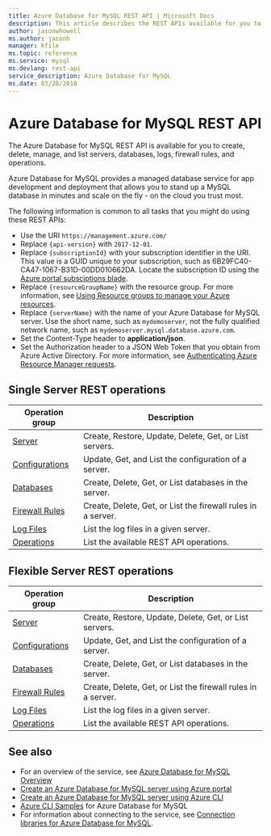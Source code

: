 ```yaml
---
title: Azure Database for MySQL REST API | Microsoft Docs
description: This article describes the REST APIs available for you to use with Azure Database for MySQL to create, delete, manage, and list servers, databases, logs, firewall rules, and operations.
author: jasonwhowell
ms.author: jasonh
manager: kfile
ms.topic: reference
ms.service: mysql
ms.devlang: rest-api
service_description: Azure Database for MySQL
ms.date: 03/20/2018
---
```


# Azure Database for MySQL REST API
The Azure Database for MySQL REST API is available for you to create, delete, manage, and list servers, databases, logs, firewall rules, and operations. 

Azure Database for MySQL provides a managed database service for app development and deployment that allows you to stand up a MySQL database in minutes and scale on the fly - on the cloud you trust most.

The following information is common to all tasks that you might do using these REST APIs:  
-   Use the URI `https://management.azure.com/`
-   Replace `{api-version}` with `2017-12-01`.
-   Replace `{subscriptionId}` with your subscription identifier in the URI. This value is a GUID unique to your subscription, such as 6B29FC40-CA47-1067-B31D-00DD010662DA.  Locate the subscription ID using the [Azure portal subsciptions blade](https://portal.azure.com/#blade/Microsoft_Azure_Billing/SubscriptionsBlade).
-   Replace `{resourceGroupName}` with the resource group. For more information, see [Using Resource groups to manage your Azure resources](https://azure.microsoft.com/documentation/articles/azure-preview-portal-using-resource-groups/).  
-   Replace `{serverName}` with the name of your Azure Database for MySQL server. Use the short name, such as `mydemoserver`, not the fully qualified network name, such as `mydemoserver.mysql.database.azure.com`.
-   Set the Content-Type header to **application/json**.  
-   Set the Authorization header to a JSON Web Token that you obtain from Azure Active Directory. For more information, see [Authenticating Azure Resource Manager requests](https://msdn.microsoft.com/library/azure/dn790557.aspx). 

## Single Server REST operations

| Operation group | Description |
|---|---|
| [Server](/rest/api/mysql/singleserver/servers) | Create, Restore, Update, Delete, Get, or List servers. |
| [Configurations](/rest/api/mysql/singleserver/configurations) | Update, Get, and List the configuration of a server. | 
| [Databases](/rest/api/mysql/singleserver/databases)  | Create, Delete, Get, or List databases in the server. | 
| [Firewall Rules](/rest/api/mysql/singleserver/firewallrules) | Create, Delete, Get, or List the firewall rules in a server. |
| [Log Files](/rest/api/mysql/singleserver/logfiles) | List the log files in a given server. |
| [Operations](/rest/api/mysql/singleserver/operations) | List the available REST API operations. |

## Flexible Server REST operations

| Operation group | Description |
|---|---|
| [Server](/rest/api/mysql/flexibleserver/servers) | Create, Restore, Update, Delete, Get, or List servers. |
| [Configurations](/rest/api/mysql/flexibleserver/configurations) | Update, Get, and List the configuration of a server. | 
| [Databases](/rest/api/mysql/flexibleserver/databases)  | Create, Delete, Get, or List databases in the server. | 
| [Firewall Rules](/rest/api/mysql/flexibleserver/firewallrules) | Create, Delete, Get, or List the firewall rules in a server. |
| [Log Files](/rest/api/mysql/flexibleserver/logfiles) | List the log files in a given server. |
| [Operations](/rest/api/mysql/flexibleserver/operations) | List the available REST API operations. |


## See also
- For an overview of the service, see [Azure Database for MySQL Overview](/azure/mysql/overview)
- [Create an Azure Database for MySQL server using Azure portal](/azure/mysql/quickstart-create-mysql-server-database-using-azure-portal)
- [Create an Azure Database for MySQL server using Azure CLI](/azure/mysql/quickstart-create-mysql-server-database-using-azure-cli)
- [Azure CLI Samples](/azure/mysql/sample-scripts-azure-cli) for Azure Database for MySQL
- For information about connecting to the service, see [Connection libraries for Azure Database for MySQL](/azure/mysql/concepts-connection-libraries).
